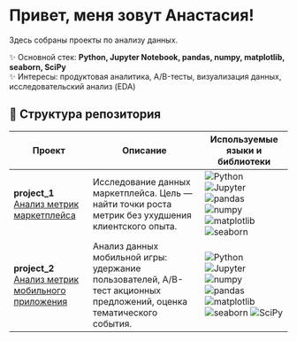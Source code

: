 # Привет, меня зовут Анастасия!  

Здесь собраны проекты по анализу данных.  

✨ Основной стек: **Python, Jupyter Notebook, pandas, numpy, matplotlib, seaborn, SciPy**  
✨ Интересы: продуктовая аналитика, A/B-тесты, визуализация данных, исследовательский анализ (EDA)  


## 📂 Структура репозитория

| Проект      | Описание                                                                 | Используемые языки и библиотеки |
|-------------|---------------------------------------------------------------------------|---------------------------------|
| **project_1** <br> [Анализ метрик маркетплейса](./project_1) | Исследование данных маркетплейса. Цель — найти точки роста метрик без ухудшения клиентского опыта. | ![Python](https://img.shields.io/badge/Python-3776AB?logo=python&logoColor=white) <br> ![Jupyter](https://img.shields.io/badge/Jupyter-F37626?logo=jupyter&logoColor=white) <br> ![pandas](https://img.shields.io/badge/pandas-150458?logo=pandas&logoColor=white) ![numpy](https://img.shields.io/badge/numpy-013243?logo=numpy&logoColor=white) ![matplotlib](https://img.shields.io/badge/matplotlib-11557c?logo=plotly&logoColor=white) ![seaborn](https://img.shields.io/badge/seaborn-4C78A8?logo=plotly&logoColor=white) |
| **project_2** <br> [Анализ метрик мобильного приложения](./project_2) | Анализ данных мобильной игры: удержание пользователей, A/B-тест акционных предложений, оценка тематического события.     | ![Python](https://img.shields.io/badge/Python-3776AB?logo=python&logoColor=white) <br> ![Jupyter](https://img.shields.io/badge/Jupyter-F37626?logo=jupyter&logoColor=white) <br> ![numpy](https://img.shields.io/badge/numpy-013243?logo=numpy&logoColor=white) ![pandas](https://img.shields.io/badge/pandas-150458?logo=pandas&logoColor=white) ![matplotlib](https://img.shields.io/badge/matplotlib-11557c?logo=plotly&logoColor=white) ![seaborn](https://img.shields.io/badge/seaborn-4C78A8?logo=plotly&logoColor=white) ![SciPy](https://img.shields.io/badge/SciPy-8CAAE6?logo=scipy&logoColor=white) |
